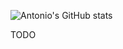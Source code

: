 ![Antonio's GitHub stats](https://github-readme-stats.vercel.app/api?username=acheong08&theme=dark)

TODO
